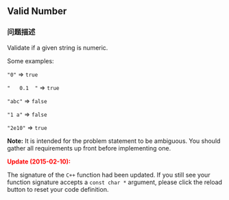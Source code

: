 ## Valid Number  
### 问题描述
Validate if a given string is numeric.


Some examples:<br />
`"0"` => `true`<br />
`"   0.1  "` => `true`<br />
`"abc"` => `false`<br />
`"1 a"` => `false`<br />
`"2e10"` => `true`<br />


**Note:** It is intended for the problem statement to be ambiguous. You should gather all requirements up front before implementing one.



**<font color="red">Update (2015-02-10):</font>**<br>
The signature of the `C++` function had been updated. If you still see your function signature accepts a `const char *` argument, please click the reload button  to reset your code definition.

